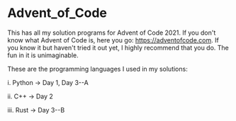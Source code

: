 # Advent_of_Code
This has all my solution programs for Advent of Code 2021. If you don't know what Advent of Code is, here you go: https://adventofcode.com. If you know it but haven't tried it out yet, I highly recommend that you do. The fun in it is unimaginable.

These are the programming languages I used in my solutions: 

i. Python -> Day 1, Day 3--A

ii. C++  -> Day 2

iii. Rust -> Day 3--B
